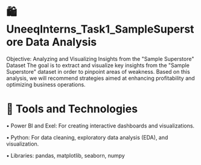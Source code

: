 # 🛍️UneeqInterns_Task1_SampleSuperstore Data Analysis
Objective: Analyzing and Visualizing Insights from the "Sample Superstore" Dataset
The goal is to extract and visualize key insights from the "Sample Superstore" dataset in order to pinpoint areas of weakness. Based on this analysis, we will recommend strategies aimed at enhancing profitability and optimizing business operations.

# 🧰 Tools and Technologies
• Power BI and Exel: For creating interactive dashboards and visualizations.

• Python: For data cleaning, exploratory data analysis (EDA), and visualization.

• Libraries: pandas, matplotlib, seaborn, numpy
